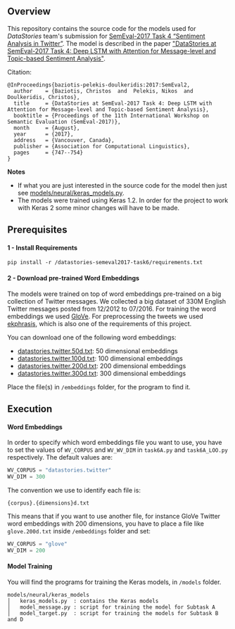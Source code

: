 ## Overview
This repository contains the source code for the models used for _DataStories_ team's submission
for [SemEval-2017 Task 4 “Sentiment Analysis in Twitter”](http://alt.qcri.org/semeval2017/task4/).
The model is described in the paper 
["DataStories at SemEval-2017 Task 4: Deep LSTM with Attention for Message-level and Topic-based Sentiment Analysis"](http://nlp.arizona.edu/SemEval-2017/pdf/SemEval126.pdf).

Citation:
```
@InProceedings{baziotis-pelekis-doulkeridis:2017:SemEval2,
  author    = {Baziotis, Christos  and  Pelekis, Nikos  and  Doulkeridis, Christos},
  title     = {DataStories at SemEval-2017 Task 4: Deep LSTM with Attention for Message-level and Topic-based Sentiment Analysis},
  booktitle = {Proceedings of the 11th International Workshop on Semantic Evaluation (SemEval-2017)},
  month     = {August},
  year      = {2017},
  address   = {Vancouver, Canada},
  publisher = {Association for Computational Linguistics},
  pages     = {747--754}
}
```

**Notes**

* If what you are just interested in the source code for the model then just see 
[models/neural/keras_models.py](https://github.com/cbaziotis/datastories-semeval2017-task4/blob/master/models/neural/keras_models.py).
* The models were trained using Keras 1.2. In order for the project to work with Keras 2 some minor changes will have to be made.



## Prerequisites
#### 1 - Install Requirements
```
pip install -r /datastories-semeval2017-task6/requirements.txt
```

#### 2 - Download pre-trained Word Embeddings
The models were trained on top of word embeddings pre-trained on a big collection of Twitter messages.
We collected a big dataset of 330M English Twitter messages posted from 12/2012 to 07/2016. 
For training the word embeddings we used [GloVe](https://github.com/stanfordnlp/GloVe).
For preprocessing the tweets we used [ekphrasis](https://github.com/cbaziotis/ekphrasis), 
which is also one of the requirements of this project.

You can download one of the following word embeddings:
- [datastories.twitter.50d.txt](https://mega.nz/#!zsQXmZYI!M_y65hkHdY88iC3I8Yeo7N9IRBI4D9mrpz016fqiXwQ): 50 dimensional embeddings
- [datastories.twitter.100d.txt](https://mega.nz/#!OsYTjIrQ!gLp6YLa0A3ncXjaUffbgL2RtUI74bvSkUKpflAS0OyQ): 100 dimensional embeddings
- [datastories.twitter.200d.txt](https://mega.nz/#!W5BXBISB!Vu19nme_shT3RjVL4Pplu8PuyaRH5M5WaNwTYK4Rxes): 200 dimensional embeddings
- [datastories.twitter.300d.txt](https://mega.nz/#!u4hFAJpK!UeZ5ERYod-SwrekW-qsPSsl-GYwLFQkh06lPTR7K93I): 300 dimensional embeddings

Place the file(s) in `/embeddings` folder, for the program to find it.


## Execution


#### Word Embeddings
In order to specify which word embeddings file you want to use, 
you have to set the values of `WV_CORPUS` and `WV_WV_DIM` in `task6A.py` and `task6A_LOO.py` respectively.
The default values are:
```python
WV_CORPUS = "datastories.twitter"
WV_DIM = 300
```

The convention we use to identify each file is:
```
{corpus}.{dimensions}d.txt
```

This means that if you want to use another file, for instance GloVe Twitter word embeddings with 200 dimensions,
you have to place a file like `glove.200d.txt` inside `/embeddings` folder and set:
```python
WV_CORPUS = "glove"
WV_DIM = 200
```


#### Model Training
You will find the programs for training the Keras models, in `/models` folder.
```
models/neural/keras_models
│   keras_models.py  : contains the Keras models
│   model_message.py : script for training the model for Subtask A
│   model_target.py  : script for training the models for Subtask B and D
```